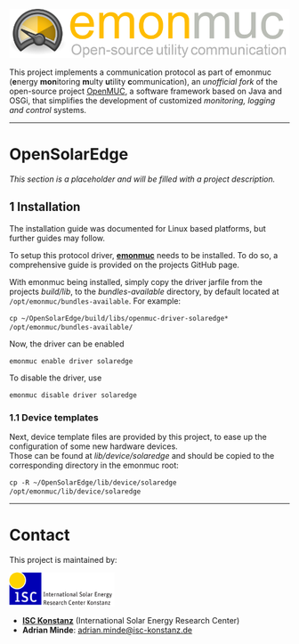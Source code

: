 ![emonmuc header](doc/img/emonmuc-logo.png)

This project implements a communication protocol as part of emonmuc (**e**nergy **mon**itoring **m**ulty **u**tility **c**ommunication), an *unofficial fork* of the open-source project [OpenMUC](https://www.openmuc.org/), a software framework based on Java and OSGi, that simplifies the development of customized *monitoring, logging and control* systems.


----------

# OpenSolarEdge

*This section is a placeholder and will be filled with a project description.*


## 1 Installation

The installation guide was documented for Linux based platforms, but further guides may follow.

To setup this protocol driver, **[emonmuc](https://github.com/isc-konstanz/emonmuc/)** needs to be installed. To do so, a comprehensive guide is provided on the projects GitHub page.

With emonmuc being installed, simply copy the driver jarfile from the projects *build/lib*, to the *bundles-available* directory, by default located at `/opt/emonmuc/bundles-available`. For example:

~~~
cp ~/OpenSolarEdge/build/libs/openmuc-driver-solaredge* /opt/emonmuc/bundles-available/
~~~

Now, the driver can be enabled

~~~
emonmuc enable driver solaredge
~~~

To disable the driver, use

~~~
emonmuc disable driver solaredge
~~~


### 1.1 Device templates

Next, device template files are provided by this project, to ease up the configuration of some new hardware devices.  
Those can be found at *lib/device/solaredge* and should be copied to the corresponding directory in the emonmuc root:

~~~
cp -R ~/OpenSolarEdge/lib/device/solaredge /opt/emonmuc/lib/device/solaredge
~~~


----------

# Contact

This project is maintained by:

![ISC logo](doc/img/isc-logo.png)

- **[ISC Konstanz](http://isc-konstanz.de/)** (International Solar Energy Research Center)
- **Adrian Minde**: adrian.minde@isc-konstanz.de
